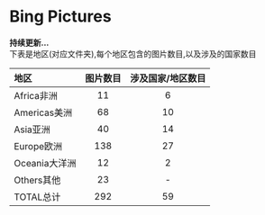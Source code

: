 # Bing Pictures

**持续更新...**  
下表是地区(对应文件夹),每个地区包含的图片数目,以及涉及的国家数目

|地区  |图片数目  |涉及国家/地区数目  |
|:--|:--:|:--:|
|Africa非洲  |11  |6|
|Americas美洲  |68  |10  |
|Asia亚洲  |40  |14  |
|Europe欧洲  |138  |27  |
|Oceania大洋洲  |12  |2  |
|Others其他  |23  |-  |
|TOTAL总计  |292  |59  |
